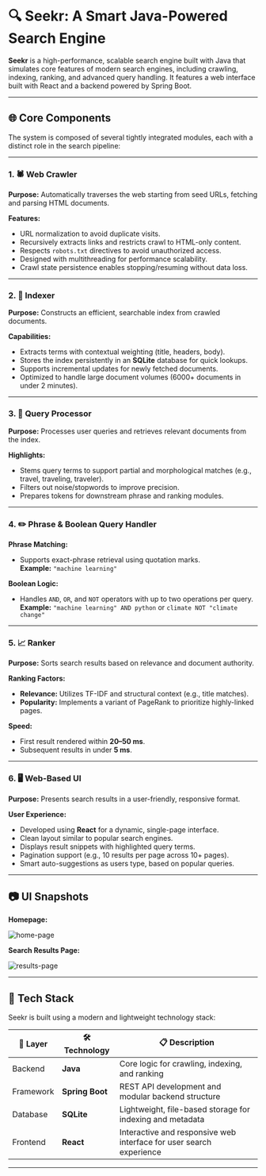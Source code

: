 # 🔍 Seekr: A Smart Java-Powered Search Engine  
**Seekr** is a high-performance, scalable search engine built with Java that simulates core features of modern search engines, including crawling, indexing, ranking, and advanced query handling. It features a web interface built with React and a backend powered by Spring Boot.

---

## 🌐 Core Components  
The system is composed of several tightly integrated modules, each with a distinct role in the search pipeline:

---

### 1. 🕷️ Web Crawler  
**Purpose:** Automatically traverses the web starting from seed URLs, fetching and parsing HTML documents.

**Features:**
- URL normalization to avoid duplicate visits.
- Recursively extracts links and restricts crawl to HTML-only content.
- Respects `robots.txt` directives to avoid unauthorized access.
- Designed with multithreading for performance scalability.
- Crawl state persistence enables stopping/resuming without data loss.

---

### 2. 📖 Indexer  
**Purpose:** Constructs an efficient, searchable index from crawled documents.

**Capabilities:**
- Extracts terms with contextual weighting (title, headers, body).
- Stores the index persistently in an **SQLite** database for quick lookups.
- Supports incremental updates for newly fetched documents.
- Optimized to handle large document volumes (6000+ documents in under 2 minutes).

---

### 3. 🧠 Query Processor  
**Purpose:** Processes user queries and retrieves relevant documents from the index.

**Highlights:**
- Stems query terms to support partial and morphological matches (e.g., travel, traveling, traveler).
- Filters out noise/stopwords to improve precision.
- Prepares tokens for downstream phrase and ranking modules.

---

### 4. ✏️ Phrase & Boolean Query Handler  
**Phrase Matching:**
- Supports exact-phrase retrieval using quotation marks.  
  **Example:** `"machine learning"`

**Boolean Logic:**
- Handles `AND`, `OR`, and `NOT` operators with up to two operations per query.  
  **Example:** `"machine learning" AND python` or `climate NOT "climate change"`

---

### 5. 📈 Ranker  
**Purpose:** Sorts search results based on relevance and document authority.

**Ranking Factors:**
- **Relevance:** Utilizes TF-IDF and structural context (e.g., title matches).
- **Popularity:** Implements a variant of PageRank to prioritize highly-linked pages.

**Speed:**
- First result rendered within **20–50 ms**.
- Subsequent results in under **5 ms**.

---

### 6. 🖥️ Web-Based UI  
**Purpose:** Presents search results in a user-friendly, responsive format.

**User Experience:**
- Developed using **React** for a dynamic, single-page interface.
- Clean layout similar to popular search engines.
- Displays result snippets with highlighted query terms.
- Pagination support (e.g., 10 results per page across 10+ pages).
- Smart auto-suggestions as users type, based on popular queries.

---

## 📷 UI Snapshots 
**Homepage:**

<img src="https://github.com/shady-2004/Seekr/blob/main/readme-assets/home.png"  alt="home-page" />

**Search Results Page:**

<img src="https://github.com/shady-2004/Seekr/blob/main/readme-assets/results.png" alt="results-page" />

---

## 🚀 Tech Stack

Seekr is built using a modern and lightweight technology stack:

| 🔧 Layer       | 🛠️ Technology   | 📋 Description                            |
|---------------|------------------|--------------------------------------------|
| Backend       | **Java**         | Core logic for crawling, indexing, and ranking |
| Framework     | **Spring Boot**  | REST API development and modular backend structure |
| Database      | **SQLite**       | Lightweight, file-based storage for indexing and metadata |
| Frontend      | **React**        | Interactive and responsive web interface for user search experience |

---

